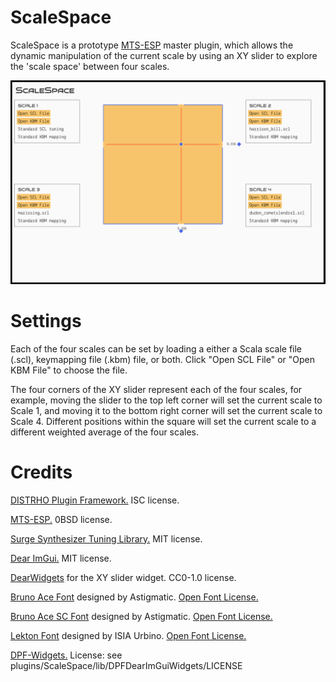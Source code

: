 # ScaleSpace

ScaleSpace is a prototype [MTS-ESP](https://github.com/ODDSound/MTS-ESP) master plugin, which allows the dynamic manipulation of the current scale by using an XY slider to explore the 'scale space' between four scales.

![ScaleSpace](https://github.com/eventual-recluse/ScaleSpace/blob/main/plugins/ScaleSpace/ScaleSpace_screenshot.png "ScaleSpace")<br/>

# Settings

Each of the four scales can be set by loading a either a Scala scale file (.scl), keymapping file (.kbm) file, or both. Click "Open SCL File" or "Open KBM File" to choose the file.

The four corners of the XY slider represent each of the four scales, for example, moving the slider to the top left corner will set the current scale to Scale 1, and moving it to the bottom right corner will set the current scale to Scale 4. Different positions within the square will set the current scale to a different weighted average of the four scales.

# Credits
[DISTRHO Plugin Framework.](https://github.com/DISTRHO/DPF) ISC license.

[MTS-ESP.](https://github.com/ODDSound/MTS-ESP) 0BSD license.

[Surge Synthesizer Tuning Library.](https://github.com/surge-synthesizer/tuning-library) MIT license.

[Dear ImGui.](https://github.com/ocornut/imgui) MIT license.

[DearWidgets](https://github.com/soufianekhiat/DearWidgets) for the XY slider widget. CC0-1.0 license.

[Bruno Ace Font](https://fonts.google.com/specimen/Bruno+Ace) designed by Astigmatic. [Open Font License.](https://scripts.sil.org/cms/scripts/page.php?site_id=nrsi&id=OFL)

[Bruno Ace SC Font](https://fonts.google.com/specimen/Bruno+Ace+SC) designed by Astigmatic. [Open Font License.](https://scripts.sil.org/cms/scripts/page.php?site_id=nrsi&id=OFL)

[Lekton Font](https://fonts.google.com/specimen/Lekton) designed by ISIA Urbino. [Open Font License.](https://scripts.sil.org/cms/scripts/page.php?site_id=nrsi&id=OFL)

[DPF-Widgets.](https://github.com/DISTRHO/DPF-Widgets) License: see plugins/ScaleSpace/lib/DPFDearImGuiWidgets/LICENSE
